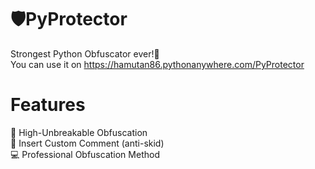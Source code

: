 # 🛡️PyProtector
Strongest Python Obfuscator ever!💪<br>
You can use it on https://hamutan86.pythonanywhere.com/PyProtector
# Features
🧱 High-Unbreakable Obfuscation<br>
📣 Insert Custom Comment (anti-skid)<br>
💻 Professional Obfuscation Method<br>
